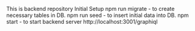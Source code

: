This is backend repository
Initial Setup
npm run migrate - to create necessary tables in DB.
npm run seed - to insert initial data into DB.
npm start  - to start backend server
http://localhost:3001/graphiql
